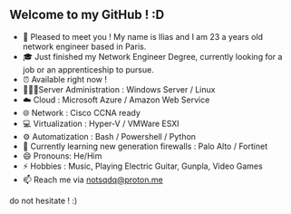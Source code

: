 ## Welcome to my GitHub ! :D

- 👋 Pleased to meet you ! My name is Ilias and I am 23 a years old network engineer based in Paris.
- 🎓 Just finished my Network Engineer Degree, currently looking for a job or an apprenticeship to pursue.
- ⏰ Available right now !
- 👩🏻‍💻Server Administration : Windows Server / Linux
- ☁️ Cloud : Microsoft Azure / Amazon Web Service
- 🌐 Network : Cisco CCNA ready
- 💻 Virtualization : Hyper-V / VMWare ESXI
- ⚙️ Automatization : Bash / Powershell / Python
- 💪 Currently learning new generation firewalls : Palo Alto / Fortinet
- 😄 Pronouns: He/Him
- ⚡ Hobbies : Music, Playing Electric Guitar, Gunpla, Video Games
- 📫 Reach me via notsqdq@proton.me

do not hesitate ! :)
